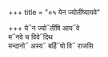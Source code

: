 +++
title = "०५ येन ज्योतींष्यायवे"

+++
ये᳓न ज्यो᳓तींषि आय᳓वे  
म᳓नवे च विवे᳓दिथ  
मन्दानो᳓ अस्य᳓ बर्हि᳓षो वि᳓ राजसि